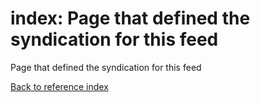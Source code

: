 # index: Page that defined the syndication for this feed

Page that defined the syndication for this feed

[Back to reference index](../README.md)
